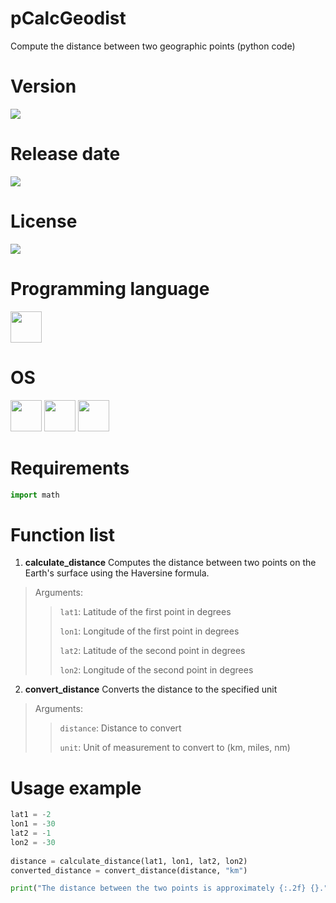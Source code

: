 # pCalcGeodist

Compute the distance between two geographic points (python code)

# Version

![](https://img.shields.io/badge/Version%3A-1.0-success)

# Release date

![](https://img.shields.io/badge/Release%20date-May%2C%2030%2C%202023-9cf)

# License

![](https://img.shields.io/github/license/Ileriayo/markdown-badges?style=for-the-badge)

# Programming language

<img src="https://img.icons8.com/?size=512&id=13441&format=png" width="50"/>

# OS

<img src="https://img.icons8.com/?size=512&id=17842&format=png" width="50"/> <img src="https://img.icons8.com/?size=512&id=122959&format=png" width="50"/> <img src="https://img.icons8.com/?size=512&id=108792&format=png" width="50"/>

# Requirements

```python
import math
```

# Function list

1. **calculate_distance** Computes the distance between two points on the Earth's surface using the Haversine formula.

> Arguments:
> 
>> `lat1`: Latitude of the first point in degrees
>> 
>> `lon1`: Longitude of the first point in degrees
>> 
>> `lat2`: Latitude of the second point in degrees
>> 
>> `lon2`: Longitude of the second point in degrees

2. **convert_distance** Converts the distance to the specified unit

> Arguments:
>
>> `distance`: Distance to convert
>> 
>> `unit`: Unit of measurement to convert to (km, miles, nm)

# Usage example

```python
lat1 = -2
lon1 = -30
lat2 = -1
lon2 = -30
    
distance = calculate_distance(lat1, lon1, lat2, lon2)
converted_distance = convert_distance(distance, "km")

print("The distance between the two points is approximately {:.2f} {}.".format(converted_distance, unit))
```

